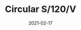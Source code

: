 ---
title: "Circular S/120/V"
image_primary: "img/Circular-S120V.jpg"
description: "Circular%20is%20the%20result%20of%20the%20combination%20of%20design%20and%20architecture%20to%20create%20lights%20for%20large%20spaces.%20With%20this%20piece%2C%20Benedito%20Design%20accomplishes%20maximum%20expression%20with%20minimum%20materials.%20Circular%20offers%20great%20versatility%20with%20its%20combination%20of%20formats%20and%20finishes.%20Its%20timeless%20yet%20contemporary%20design%20gives%20it%20character%20and%20perfectly%20illuminates%20spaces%20of%20high%20architectural%20value."
designer: "Benedito Design"
tags: 
  - "Bover"
  - "Indoor"
  - "Pendant"
  - "Indoor Lamps"
href: "https://www.bover.es/en/lamp/circular-s-120-v/"
category: "indoor-lamps"
subtitle: ""
manufacturer: "Bover"
slug: "/manufacturers/bover/indoor-lamps/benedito-design-circular-s-120-v"
date: "2021-02-17"
---